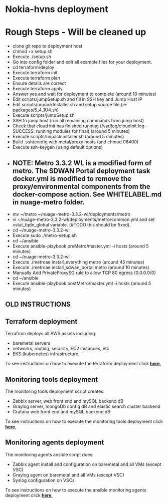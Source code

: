 # Nokia-hvns deployment

# Rough Steps - Will be cleaned up

- clone git repo to deployment host.
- chmod +x setup.sh
- Execute ./setup.sh
- Go into config folder and edit all example files for your deployment.
- cd terraform/deploy
- Execute terraform init
- Execute terraform plan
- Ensure details are correct
- Execute terraform apply
- Answer yes and wait for deployment to complete (around 10 minutes)
- Edit scripts/jumpSetup.sh and fill in SSH key and Jump Host IP
- Edit scripts/unpackInstaller.sh and setup source file (ie: packages/5_4_1U4.sh)
- Execute scripts/jumpSetup.sh
- SSH to jump host (run all remaining commands from jump host)
- Check that cloud init has finished running (/var/log/cloudinit.log - SUCCESS: running modules for final) (around 5 minutes)
- Execute scripts/unpackInstaller.sh (around 5 minutes)
- Build .ssh/config with metal/proxy hosts (and chmod 06400)
- Execute ssh-keygen (using default options)
- ## NOTE: Metro 3.3.2 WL is a modified form of metro.  The SDWAN Portal deployment task docker.yml is modified to remove the proxy/environmental components from the docker-compose action.  See WHITELABEL.md in nuage-metro folder.
- mv ~/metro ~/nuage-metro-3.3.2-wl/deployments/metro
- vi ~/nuage-metro-3.3.2-wl/deployments/metro/common.yml and set vstat_fqdn_global variable. (#TODO this should be fixed).
- cd ~/nuage-metro-3.3.2-wl
- Execute sudo ./metro-setup.sh
- cd ~/ansible
- Execute ansible-playbook preMetro/master.yml -i hosts (around 5 minutes)
- cd ~/nuage-metro-3.3.2-wl
- Execute ./metroae install_everything metro (around 45 minutes)
- Execute ./metroae install_sdwan_portal metro (around 10 minutes)
- Manually Add PrivateProxySG rule to allow TCP 80 egress (0.0.0.0/0)
- cd ~/ansible
- Execute ansible-playbook postMetro/master.yml -i hosts (around 5 minutes)

## OLD INSTRUCTIONS

## Terraform deployment
Terrafrom deploys all AWS assets including:
- baremetal servers
- networks, routing, security, EC2 instances, etc
- EKS (kubernetes) infrastructure

To see instructions on how to execute the terraform deployment click [**__here__**.](https://gitlab.com/dnovosel/nokia-hvns/blob/master/terraform/hvns/README.md)

## Monitoring tools deployment
The monitoring tools deployment script creates:
- Zabbix server, web front end and mySQL backend dB
- Graylog server, mongoDb config dB and elastic search cluster backend
- Grafana web front end and mySQL backend dB

To see instructions on how to execute the monitoring tools deployment click [**__here__**.](https://gitlab.com/dnovosel/nokia-hvns/blob/master/scripts/README.md)

## Monitoring agents deployment
The monitoring agents ansible script does:
- Zabbix agent install and configuration on baremetal and all VMs (except VSC)
- Graylog agent on baremetal and all VMs (except VSC)
- Syslog configuration on VSCs

To see instructions on how to execute the ansible monitoring agents deployment click [**__here__**.](https://gitlab.com/dnovosel/nokia-hvns/blob/master/ansible/README.md)
